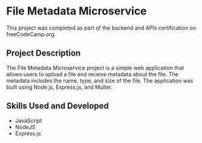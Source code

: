 # File Metadata Microservice

This project was completed as part of the backend and APIs certification on freeCodeCamp.org.

## Project Description

The File Metadata Microservice project is a simple web application that allows users to upload a file and receive metadata about the file. The metadata includes the name, type, and size of the file. The application was built using Node.js, Express.js, and Multer.

## Skills Used and Developed

- JavaScript
- NodeJS
- Express.js

